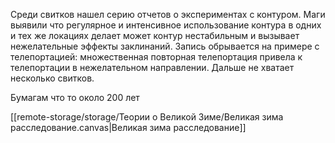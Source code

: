 Среди свитков нашел серию отчетов о экспериментах с контуром. 
Маги выявили что регулярное и интенсивное использование контура в одних и тех же локациях делает может контур нестабильным и вызывает нежелательные эффекты заклинаний. 
Запись обрывается на примере с телепортацией: множественная повторная телепортация привела к телепортации в нежелательном направлении. Дальше не хватает несколько свитков.

Бумагам что то около 200 лет


[[remote-storage/storage/Теории о Великой Зиме/Великая зима расследование.canvas|Великая зима расследование]]